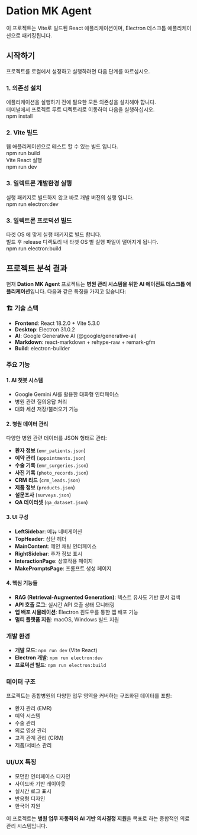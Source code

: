 # Dation MK Agent

이 프로젝트는 Vite로 빌드된 React 애플리케이션이며, Electron 데스크톱 애플리케이션으로 패키징됩니다.
<br>

## 시작하기

프로젝트를 로컬에서 설정하고 실행하려면 다음 단계를 따르십시오.<br>


### 1. 의존성 설치

애플리케이션을 실행하기 전에 필요한 모든 의존성을 설치해야 합니다.<br>
터미널에서 프로젝트 루트 디렉토리로 이동하여 다음을 실행하십시오.<br>
npm install


### 2. Vite 빌드

웹 애플리케이션으로 테스트 할 수 있는 빌드 입니다.<br>
npm run build<br>
Vite React 실행<br>
npm run dev


### 3. 일렉트론 개발환경 실행

실행 패키지로 빌드하지 않고 바로 개발 버전의 실행 입니다.<br>
npm run electron:dev<br>


### 3. 일렉트론 프로덕션 빌드

타겟 OS 에 맞게 실행 패키지로 빌드 합니다.<br>
빌드 후 release 디렉토리 내 타겟 OS 별 실행 파일이 떨어지게 됩니다.<br>
npm run electron:build


## 프로젝트 분석 결과

현재 **Dation MK Agent** 프로젝트는 **병원 관리 시스템을 위한 AI 에이전트 데스크톱 애플리케이션**입니다. 다음과 같은 특징을 가지고 있습니다:

### 🏗️ **기술 스택**
- **Frontend**: React 18.2.0 + Vite 5.3.0
- **Desktop**: Electron 31.0.2
- **AI**: Google Generative AI (@google/generative-ai)
- **Markdown**: react-markdown + rehype-raw + remark-gfm
- **Build**: electron-builder

###  **주요 기능**

#### 1. **AI 챗봇 시스템**
- Google Gemini AI를 활용한 대화형 인터페이스
- 병원 관련 질의응답 처리
- 대화 세션 저장/불러오기 기능

#### 2. **병원 데이터 관리**
다양한 병원 관련 데이터를 JSON 형태로 관리:
- **환자 정보** (`emr_patients.json`)
- **예약 관리** (`appointments.json`)
- **수술 기록** (`emr_surgeries.json`)
- **사진 기록** (`photo_records.json`)
- **CRM 리드** (`crm_leads.json`)
- **제품 정보** (`products.json`)
- **설문조사** (`surveys.json`)
- **QA 데이터셋** (`qa_dataset.json`)

#### 3. **UI 구성**
- **LeftSidebar**: 메뉴 네비게이션
- **TopHeader**: 상단 헤더
- **MainContent**: 메인 채팅 인터페이스
- **RightSidebar**: 추가 정보 표시
- **InteractionPage**: 상호작용 페이지
- **MakePromptsPage**: 프롬프트 생성 페이지

#### 4. **핵심 기능들**
- **RAG (Retrieval-Augmented Generation)**: 텍스트 유사도 기반 문서 검색
- **API 호출 로그**: 실시간 API 호출 상태 모니터링
- **앱 배포 시뮬레이션**: Electron 윈도우를 통한 앱 배포 기능
- **멀티 플랫폼 지원**: macOS, Windows 빌드 지원

### **개발 환경**
- **개발 모드**: `npm run dev` (Vite React)
- **Electron 개발**: `npm run electron:dev`
- **프로덕션 빌드**: `npm run electron:build`

### **데이터 구조**
프로젝트는 종합병원의 다양한 업무 영역을 커버하는 구조화된 데이터를 포함:
- 환자 관리 (EMR)
- 예약 시스템
- 수술 관리
- 의료 영상 관리
- 고객 관계 관리 (CRM)
- 제품/서비스 관리

### **UI/UX 특징**
- 모던한 인터페이스 디자인
- 사이드바 기반 레이아웃
- 실시간 로그 표시
- 반응형 디자인
- 한국어 지원

이 프로젝트는 **병원 업무 자동화와 AI 기반 의사결정 지원**을 목표로 하는 종합적인 의료 관리 시스템입니다.